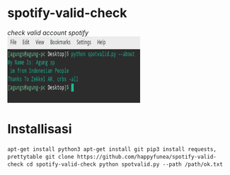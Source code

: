 # spotify-valid-check
*check valid account spotify*<br>
<img src="images/about.png" width="300" height="150">
# Installisasi
``
apt-get install python3
apt-get install git
pip3 install requests, prettytable
git clone https://github.com/happyfunea/spotify-valid-check
cd spotify-valid-check
python spotvalid.py --path /path/ok.txt
``
